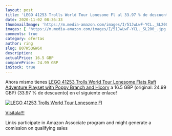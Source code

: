 ```yaml
---
layout: post
title: 'LEGO 41253 Trolls World Tour Lonesome Fl al 33.97 % de descuento'
date: 2020-11-02 08:36:33
thumbnailImage: 'https://m.media-amazon.com/images/I/51JwLwF-YCL._SL200_.jpg'
images: [ 'https://m.media-amazon.com/images/I/51JwLwF-YCL._SL200_.jpg' ]
comments: true
category: ofertas
author: ring
slug: B07W5QGW6X
description:
actualPrice: 16.5 GBP
comparePrice: 24.99 GBP
inStock: true
---
```


Ahora mismo tienes [LEGO 41253 Trolls World Tour Lonesome Flats Raft Adventure Playset with Poppy  Branch and Hicory](https://www.amazon.co.uk/dp/B07W5QGW6X/?tag=tolees0a-21) a 16.5 GBP (original: 24.99 GBP) (33.97 %  de descuento) en el siguiente enlace!

[![LEGO 41253 Trolls World Tour Lonesome Fl](https://m.media-amazon.com/images/I/51JwLwF-YCL._SL200_.jpg)](https://www.amazon.co.uk/dp/B07W5QGW6X/?tag=tolees0a-21)

[Visítala!!!](https://www.amazon.co.uk/dp/B07W5QGW6X/?tag=tolees0a-21)

Links participate in Amazon Associate program and might generate a comission on qualifying sales
